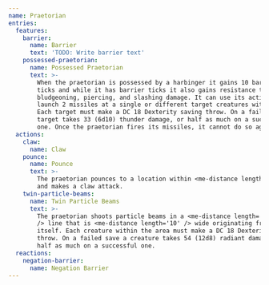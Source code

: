 ```yaml
---
name: Praetorian
entries:
  features:
    barrier:
      name: Barrier
      text: 'TODO: Write barrier text'
    possessed-praetorian:
      name: Possessed Praetorian
      text: >-
        When the praetorian is possessed by a harbinger it gains 10 barrier
        ticks and while it has barrier ticks it also gains resistance to
        bludgeoning, piercing, and slashing damage. It can use its action to
        launch 2 missiles at a single or different target creatures within 60m.
        Each target must make a DC 18 Dexterity saving throw. On a failed save a
        target takes 33 (6d10) thunder damage, or half as much on a successful
        one. Once the praetorian fires its missiles, it cannot do so again.
  actions:
    claw:
      name: Claw
    pounce:
      name: Pounce
      text: >-
        The praetorian pounces to a location within <me-distance length='35' />
        and makes a claw attack.
    twin-particle-beams:
      name: Twin Particle Beams
      text: >-
        The praetorian shoots particle beams in a <me-distance length='30' adj
        /> line that is <me-distance length='10' /> wide originating from
        itself. Each creature within the area must make a DC 18 Dexterity saving
        throw. On a failed save a creature takes 54 (12d8) radiant damage or
        half as much on a successful one.
  reactions:
    negation-barrier:
      name: Negation Barrier
---
```

